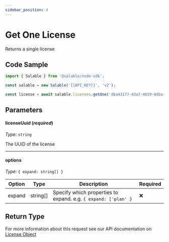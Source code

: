 ```yaml
---
sidebar_position: 4
---
```


# Get One License

Returns a single license

## Code Sample

```typescript
import { Salable } from '@salable/node-sdk';

const salable = new Salable('{{API_KEY}}', 'v2');

const license = await salable.licenses.getOne('dba43177-43a7-4639-9dba-7b0ff9fcee0a', { expand: 'plan' });
```

## Parameters

#### licenseUuid (_required_)

_Type:_ `string`

The UUID of the license

---

#### options

_Type:_ `{ expand: string[] }`

| Option | Type     | Description                                                    | Required |
| ------ | -------- | -------------------------------------------------------------- | -------- |
| expand | string[] | Specify which properties to expand. e.g. `{ expand: ['plan' }` | ❌        |

## Return Type

For more information about this request see our API documentation on [License Object](https://docs.salable.app/api/v2#tag/Licenses/operation/getLicenseByUuid)
